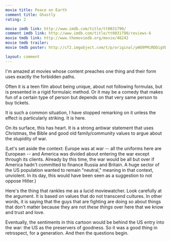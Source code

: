 ```yaml
---
movie title: Peace on Earth
comment title: Ghastly
rating: 2

movie imdb link: http://www.imdb.com/title/tt0031790/
comment imdb link: http://www.imdb.com/title/tt0031790/reviews-6
movie tmdb link: http://www.themoviedb.org/movie/46242
movie tmdb trailer: 
movie tmdb poster: http://cf2.imgobject.com/t/p/original/yWO9PMiRDDigVDaEAJ2khsdDEML.jpg

layout: comment
---
```


I'm amazed at movies whose content preaches one thing and their form uses exactly the forbidden paths.

Often it is a teen film about being unique, about not following formulas, but is presented in a rigid formulaic method. Or it may be a comedy that makes fun of a certain type of person but depends on that very same person to buy tickets.

It is such a common situation, I have stopped remarking on it unless the effect is particularly striking. It is here.

On its surface, this has heart. It is a strong antiwar statement that uses Christmas, the Bible and good old family/community values to argue about the stupidity of war.

(Let's set aside the context: Europe was at war -- all the uniforms here are European -- and America was divided about entering the war except through its clients. Already by this time, the war would be all but over if America hadn't committed to finance Russia and Britain. A huge sector of the US population wanted to remain "neutral," meaning in that context, unviolent. In its day, this would have been seen as a suggestion to not oppose Hitler.)

Here's the thing that rankles me as a lucid moviewatcher. Look carefully at the argument. It is based on values that do not transcend cultures. In other words, it is saying that the guys that are fighting are doing so about things that don't matter because they are not *these things* over here that we know and trust and love.

Eventually, the sentiments in this cartoon would be behind the US entry into the war: the US as the preservers of goodness. So it was a good thing in retrospect, for a generation. And then the questions begin.